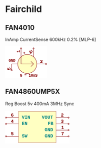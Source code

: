 # Fairchild

## FAN4010
InAmp CurrentSense 600kHz 0.2% [MLP-6]

![FAN4010__1__1](/images/Fairchild__FAN4010__1__1.png?raw=true) 

## FAN4860UMP5X
Reg Boost 5v 400mA 3MHz Sync

![FAN4860UMP5X__1__1](/images/Fairchild__FAN4860UMP5X__1__1.png?raw=true) 

